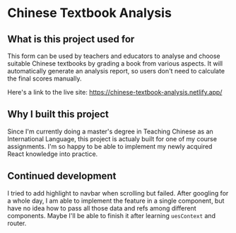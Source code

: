 # Chinese Textbook Analysis

## What is this project used for

This form can be used by teachers and educators to analyse and choose suitable Chinese textbooks by grading a book from various aspects. It will automatically generate an analysis report, so users don't need to calculate the final scores manually.

Here's a link to the live site: https://chinese-textbook-analysis.netlify.app/

## Why I built this project

Since I'm currently doing a master's degree in Teaching Chinese as an International Language, this project is actualy built for one of my course assignments. I'm so happy to be able to implement my newly acquired React knowledge into practice.

## Continued development

I tried to add highlight to navbar when scrolling but failed. After googling for a whole day, I am able to implement the feature in a single component, but have no idea how to pass all those data and refs among different components. Maybe I'll be able to finish it after learning `uesContext` and router.
